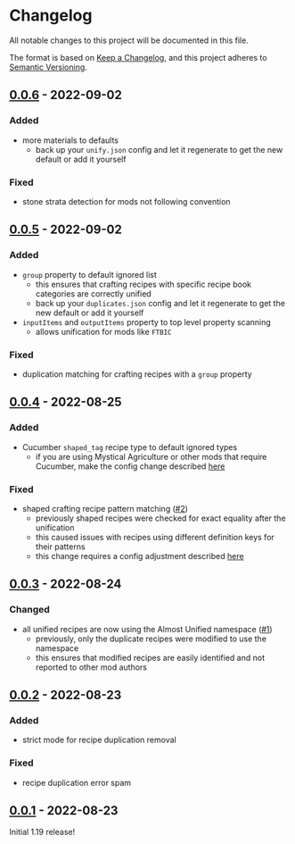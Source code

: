 # Changelog

All notable changes to this project will be documented in this file.

The format is based on [Keep a Changelog],
and this project adheres to [Semantic Versioning].

## [0.0.6] - 2022-09-02

### Added
- more materials to defaults
  - back up your `unify.json` config and let it regenerate to get the new default or add it yourself

### Fixed
- stone strata detection for mods not following convention

## [0.0.5] - 2022-09-02

### Added
- `group` property to default ignored list
  - this ensures that crafting recipes with specific recipe book categories are correctly unified
  - back up your `duplicates.json` config and let it regenerate to get the new default or add it yourself
- `inputItems` and `outputItems` property to top level property scanning
  - allows unification for mods like `FTBIC`

### Fixed
- duplication matching for crafting recipes with a `group` property

## [0.0.4] - 2022-08-25

### Added
- Cucumber `shaped_tag` recipe type to default ignored types
  - if you are using Mystical Agriculture or other mods that require Cucumber, make the config change described [here][cucumber-shapedtag]

### Fixed
- shaped crafting recipe pattern matching ([#2])
  - previously shaped recipes were checked for exact equality after the unification
  - this caused issues with recipes using different definition keys for their patterns
  - this change requires a config adjustment described [here][pattern-matching]

<!-- Links -->
[#2]: https://github.com/AlmostReliable/almostunified/pull/2
[cucumber-shapedtag]: https://github.com/AlmostReliable/almostunified/wiki/Mod-Support#mystial-agriculture-cucumber
[pattern-matching]: https://github.com/AlmostReliable/almostunified/wiki/FAQ#why-are-shaped-crafting-recipes-not-unified

## [0.0.3] - 2022-08-24

### Changed
- all unified recipes are now using the Almost Unified namespace ([#1])
  - previously, only the duplicate recipes were modified to use the namespace
  - this ensures that modified recipes are easily identified and not reported to other mod authors

<!-- Links -->
[#1]: https://github.com/AlmostReliable/almostunified/pull/1

## [0.0.2] - 2022-08-23

### Added
- strict mode for recipe duplication removal

### Fixed
- recipe duplication error spam

## [0.0.1] - 2022-08-23

Initial 1.19 release!

<!-- Links -->
[keep a changelog]: https://keepachangelog.com/en/1.0.0/
[semantic versioning]: https://semver.org/spec/v2.0.0.html

<!-- Versions -->
[0.0.6]: https://github.com/AlmostReliable/almostunified/releases/tag/v1.19-0.0.6-beta
[0.0.5]: https://github.com/AlmostReliable/almostunified/releases/tag/v1.19-0.0.5-beta
[0.0.4]: https://github.com/AlmostReliable/almostunified/releases/tag/v1.19-0.0.4-beta
[0.0.3]: https://github.com/AlmostReliable/almostunified/releases/tag/v1.19-0.0.3-beta
[0.0.2]: https://github.com/AlmostReliable/almostunified/releases/tag/v1.19-0.0.2-beta
[0.0.1]: https://github.com/AlmostReliable/almostunified/releases/tag/v1.19-0.0.1-beta
